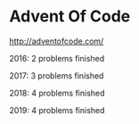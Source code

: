 # Advent Of Code
http://adventofcode.com/

2016: 2 problems finished

2017: 3 problems finished

2018: 4 problems finished

2019: 4 problems finished
